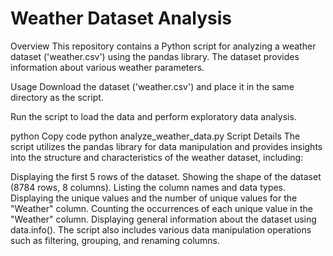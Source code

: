 # Weather Dataset Analysis
Overview
This repository contains a Python script for analyzing a weather dataset ('weather.csv') using the pandas library. The dataset provides information about various weather parameters.

Usage
Download the dataset ('weather.csv') and place it in the same directory as the script.

Run the script to load the data and perform exploratory data analysis.

python
Copy code
python analyze_weather_data.py
Script Details
The script utilizes the pandas library for data manipulation and provides insights into the structure and characteristics of the weather dataset, including:

Displaying the first 5 rows of the dataset.
Showing the shape of the dataset (8784 rows, 8 columns).
Listing the column names and data types.
Displaying the unique values and the number of unique values for the "Weather" column.
Counting the occurrences of each unique value in the "Weather" column.
Displaying general information about the dataset using data.info().
The script also includes various data manipulation operations such as filtering, grouping, and renaming columns.
